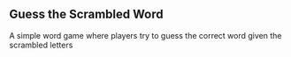 ## Guess the Scrambled Word

A simple word game where players try to guess the correct word given the scrambled letters
